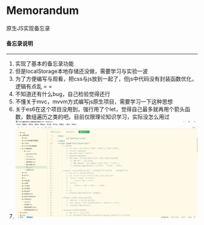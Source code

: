 # Memorandum
原生JS实现备忘录

#### 备忘录说明
---
1. 实现了基本的备忘录功能
2. 但是localStorage本地存储还没做，需要学习与实验一波
3. 为了方便编写与观看，把css与js放到一起了，但js中代码没有封装函数优化，逻辑有点乱 = =
4. 不知道还有什么bug，自己检验觉得还行
5. 不懂关于mvc，mvvm方式编写js原生项目，需要学习一下这种思想
6. 关于es6在这个项目没用到，强行用了个let，觉得自己最多就再用个箭头函数，数组遍历之类的吧。目前仅限理论知识学习，实际没怎么用过
7. ![](study_detail.jpg)
